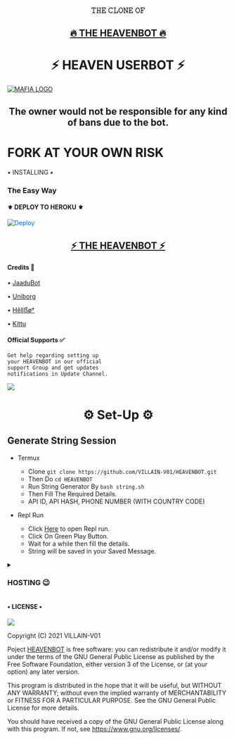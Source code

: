 <h3 align="center">𝚃𝙷𝙴 𝙲𝙻𝙾𝙽𝙴 𝙾𝙵</h3>
<h2 align="center"> <a href="https://github.com/VILLAIN-V01/HEAVENUSERBOT">🔥 THE HEAVENBOT 🔥</a></h2>


<h1 align="center">⚡ HEAVEN USERBOT ⚡</h1>


[![MAFIA LOGO](https://telegra.ph//file/2002916af5d4951c9b494.jpg)](https://t.me/HeavenBot_Support)


<h2 align="center">The owner would not be responsible for any kind of bans due to the bot.</h2>


# FORK AT YOUR OWN RISK



  <summary> • INSTALLING • </summary>

### The Easy Way

<h4>⚜️ DEPLOY TO HEROKU ⚜️</h4>

<a href="https://dashboard.heroku.com/new?button-url=https%3A%2F%2Fgithub.com%2FVILLAIN-V01%2FHEAVENBOT&template=https%3A%2F%2Fgithub.com%2FVILLAIN-V01%2FHEAVENBOT" rel="nofollow" style="background-color: initial; box-sizing: border-box; color: #0366d6; text-decoration-line: none;"><img alt="Deploy" data-canonical-src="https://www.herokucdn.com/deploy/button.svg" src="https://camo.githubusercontent.com/83b0e95b38892b49184e07ad572c94c8038323fb/68747470733a2f2f7777772e6865726f6b7563646e2e636f6d2f6465706c6f792f627574746f6e2e737667" style="border-style: none; box-sizing: initial; max-width: 100%;" /></a></div>

<h2 align="center"> <a href="https://github.com/VILLAIN-V01/HEAVENBOT">⚡ THE HEAVENBOT ⚡</a></h2>

</details>


  <summary> <h4>Credits 🏅</h4> </summary>

• [JaaduBot](https://github.com/Amberyt/JaaduBot)

• [Uniborg](https://github.com/spechide/uniborg)

• [Hêllẞø†](https://github.com/thevaders/vader)

• [Kittu](https://t.me/A_viyu)

</details>

  <summary> <h4>Official Supports ✅</h4> </summary>

```
Get help regarding setting up 
your HEAVENBOT in our official 
support Group and get updates
notifications in Update Channel.
```

<a href="https://t.me/HeavenBot_Support"><img src="https://img.shields.io/badge/Join-Support%20Channel-red.svg?style=for-the-badge&logo=Telegram"></a>

</details>

<h1 align="center">⚙️ Set-Up ⚙️</h1>


  <summary> <h2>Generate String Session</h2> </summary>

- Termux
    - Clone `git clone https://github.com/VILLAIN-V01/HEAVENBOT.git`
    - Then Do  `cd HEAVENBOT`
    - Run String Generator By
           `bash string.sh`
    - Then Fill The Required Details.
    - API ID, API HASH, PHONE NUMBER (WITH COUNTRY CODE)
 
- Repl Run
    - Click [Here](https://replit.com/@H1M4N5HU0P/MAFIABOT#main.py) to open Repl run.
    - Click On Green Play Button.
    - Wait for a while then fill the details.
    - String will be saved in your Saved Message.
</details>

<details>
  <summary> <h3>HOSTING 😉</h3> </summary>

- Choose A Hosting Site. And fill the mandatory vars.

## Deploys

- You Can Deploy it on 
    - [Zeet](https://zeet.co/new)
    - [Uffizzi](https://uffizzi.com)
    - Any Other VPS.
    - No support for Termux Yet.

## Mandatory Vars

- Some of the environment variables are mandatory.
- These are listed below.
    - `APP_ID`:   You can get this value from [here](https://my.telegram.org)
    - `API_HASH`:   You can get this value from [here](https://my.telegram.org)
    - `ENV`:   `ANYTHING`
    - `STRING_SESSION`:   You can get this value from running `python3 string_session.py` in termux after cloning this repo. Or just using [repl run](https://replit.com/@H1M4N5HU0P/MAFIABOT#main.py)
    - `LOG_GROUP`:   Make a Channel Or Group and get it's id.
    - `DATABASE_URL`:   Make a database on elephant sql and paste the url.
    - `DB_URI`:   Same as `DATABASE_URL`
    - `BOT_TOKEN`:   Make a Bot from [Botfather](https://t.me/botfather) and paste the bot token here.
    - `BOT_USERNAME`:   Paste the Username of bot that you made from [BotFather](https://t.me/botfather).
- The userbot will not work without setting the mandatory vars.

</details>


  <summary> <h4>• LICENSE •</h4> </summary>

![](https://www.gnu.org/graphics/gplv3-or-later.png)

Copyright (C) 2021 VILLAIN-V01

Poject [HEAVENBOT](https://github.com/VILLAIN-V01/HEAVENBOT) is free software: you can redistribute it and/or modify
it under the terms of the GNU General Public License as published by
the Free Software Foundation, either version 3 of the License, or
(at your option) any later version.

This program is distributed in the hope that it will be useful,
but WITHOUT ANY WARRANTY; without even the implied warranty of
MERCHANTABILITY or FITNESS FOR A PARTICULAR PURPOSE.  See the
GNU General Public License for more details.

You should have received a copy of the GNU General Public License
along with this program. If not, see <https://www.gnu.org/licenses/>.

</details>
